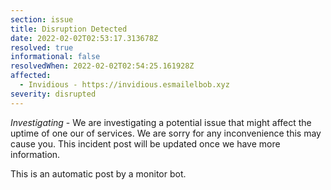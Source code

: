 ```yaml
---
section: issue
title: Disruption Detected
date: 2022-02-02T02:53:17.313678Z
resolved: true
informational: false
resolvedWhen: 2022-02-02T02:54:25.161928Z
affected:
  - Invidious - https://invidious.esmailelbob.xyz
severity: disrupted
---
```

*Investigating* - We are investigating a potential issue that might affect the uptime of one our of services. We are sorry for any inconvenience this may cause you. This incident post will be updated once we have more information.

This is an automatic post by a monitor bot.
        